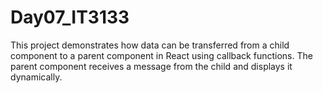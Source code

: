 # Day07_IT3133
This project demonstrates how data can be transferred from a child component to a parent component in React using callback functions. The parent component receives a message from the child and displays it dynamically.

